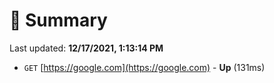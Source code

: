 # 📖 Summary
Last updated: **12/17/2021, 1:13:14 PM**

- `GET` [https://google.com](https://google.com) - **Up** (131ms)
